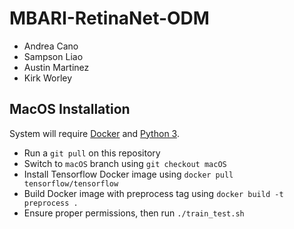 # MBARI-RetinaNet-ODM

* Andrea Cano
* Sampson Liao
* Austin Martinez
* Kirk Worley

## MacOS Installation
System will require [Docker](https://www.docker.com/) and [Python 3](https://www.python.org/download/releases/3.0/).

* Run a `git pull` on this repository
* Switch to `macOS` branch using `git checkout macOS`
* Install Tensorflow Docker image using `docker pull tensorflow/tensorflow`
* Build Docker image with preprocess tag using `docker build -t preprocess .`
* Ensure proper permissions, then run `./train_test.sh`
